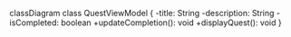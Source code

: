 classDiagram
    class QuestViewModel {
        -title: String
        -description: String
        -isCompleted: boolean
        +updateCompletion(): void
        +displayQuest(): void
    }